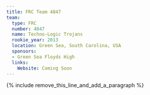 ```yaml
---
title: FRC Team 4847
team:
  type: FRC
  number: 4847
  name: Techno-Logic Trojans
  rookie_year: 2013
  location: Green Sea, South Carolina, USA
  sponsors:
  - Green Sea Floyds High
  links:
    Website: Coming Soon
---
```


{% include remove_this_line_and_add_a_paragraph %}